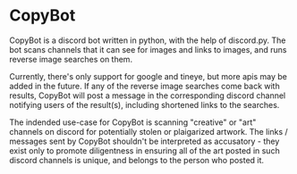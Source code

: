 # CopyBot

CopyBot is a discord bot written in python, with the help of discord.py. 
The bot scans channels that it can see for images and links to images, and runs reverse image searches on them.

Currently, there's only support for google and tineye, but more apis may be added in the future.
If any of the reverse image searches come back with results, CopyBot will post a message in the corresponding discord channel
notifying users of the result(s), including shortened links to the searches.

The indended use-case for CopyBot is scanning "creative" or "art" channels on discord for potentially stolen
or plaigarized artwork.
The links / messages sent by CopyBot shouldn't be interpreted as accusatory - they exist only to promote diligentness in 
ensuring all of the art posted in such discord channels is unique, and belongs to the person who posted it.
